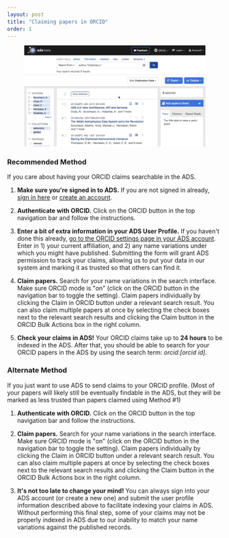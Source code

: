 ```yaml
---
layout: post
title: "Claiming papers in ORCID"
order: 1
---
```


<figure>
   <img src="/help/img/orcid-add.gif"  class="img-responsive" alt="a short animated image showing the orcid claiming process">
</figure>


### Recommended Method
If you care about having your ORCID claims searchable in the ADS.

1. **Make sure you're signed in to ADS.** If you are not signed in already, [sign in here](https://ui.adsabs.harvard.edu/#user/account/login) or [create an account](https://ui.adsabs.harvard.edu/#user/account/register).

2. **Authenticate with ORCID.** Click on the ORCID button in the top navigation bar and follow the instructions.

3. **Enter a bit of extra information in your ADS User Profile.** If you haven't done this already, [go to the ORCID settings page in your ADS account](https://ui.adsabs.harvard.edu/#user/settings/orcid). Enter in 1) your current affiliation, and 2) any name variations under which you might have published. Submitting the form will grant ADS permission to track your claims, allowing us to put your data in our system and marking it as trusted so that others can find it.

4. **Claim papers.** Search for your name variations in the search interface.
  Make sure ORCID mode is "on" (click on the ORCID button in the navigation bar to toggle the setting). Claim papers individually by clicking the Claim in ORCID button under a relevant search result. You can also claim multiple papers at once by selecting the check boxes next to the relevant search results and clicking the Claim button in the ORCID Bulk Actions box in the right column.

5. **Check your claims in ADS!** Your ORCID claims take up to **24 hours** to be indexed in the ADS. After that, you should be able to search for your ORCID papers in the ADS by using the search term: *orcid:[orcid id]*.

### Alternate Method
If you just want to use ADS to send claims to your ORCID profile. (Most of your papers will likely still be eventually findable in the ADS, but they will be marked as less trusted than papers claimed using Method #1)

1. **Authenticate with ORCID.** Click on the ORCID button in the top navigation bar and follow the instructions.

2. **Claim papers.** Search for your name variations in the search interface. Make sure ORCID mode is "on" (click on the ORCID button in the navigation bar to toggle the setting). Claim papers individually by clicking the Claim in ORCID button under a relevant search result. You can also claim multiple papers at once by selecting the check boxes next to the relevant search results and clicking the Claim button in the ORCID Bulk Actions box in the right column.

3. **It's not too late to change your mind!** You can always sign into your ADS account (or create a new one) and submit the user profile information described above to facilitate indexing your claims in ADS. Without performing this final step, some of your claims may not be properly indexed in ADS due to our inability to match your name variations against the published records.
